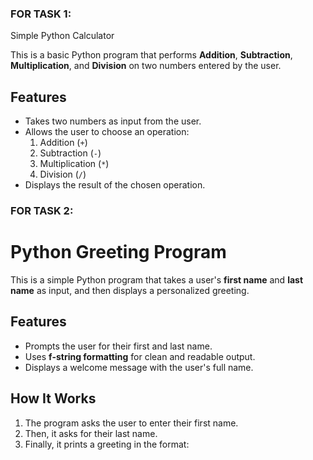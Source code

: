 ### FOR TASK 1:

Simple Python Calculator

This is a basic Python program that performs **Addition**, **Subtraction**, **Multiplication**, and **Division** on two numbers entered by the user.

## Features
- Takes two numbers as input from the user.
- Allows the user to choose an operation:
  1. Addition (`+`)
  2. Subtraction (`-`)
  3. Multiplication (`*`)
  4. Division (`/`)
- Displays the result of the chosen operation.

###  FOR TASK 2:

# Python Greeting Program

This is a simple Python program that takes a user's **first name** and **last name** as input, and then displays a personalized greeting.

## Features
- Prompts the user for their first and last name.
- Uses **f-string formatting** for clean and readable output.
- Displays a welcome message with the user's full name.

## How It Works
1. The program asks the user to enter their first name.
2. Then, it asks for their last name.
3. Finally, it prints a greeting in the format:
